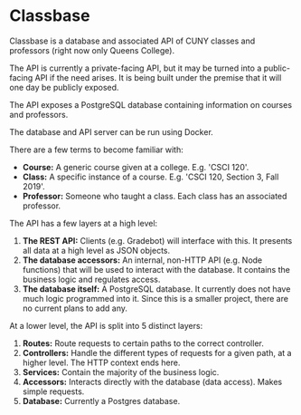 # Classbase

Classbase is a database and associated API of CUNY classes and professors (right now only 
Queens College).

The API is currently a private-facing API, but it may be turned into a public-facing API 
if the need arises. It is being built under the premise that it will one day be publicly 
exposed.

The API exposes a PostgreSQL database containing information on courses and professors.

The database and API server can be run using Docker.

There are a few terms to become familiar with:
- **Course:** A generic course given at a college. E.g. 'CSCI 120'.
- **Class:** A specific instance of a course. E.g. 'CSCI 120, Section 3, Fall 2019'.
- **Professor:** Someone who taught a class. Each class has an associated professor.

The API has a few layers at a high level:
1. **The REST API:** Clients (e.g. Gradebot) will interface with this. It presents all data 
at a high level as JSON objects.
1. **The database accessors:** An internal, non-HTTP API (e.g. Node functions) that will be 
used to interact with the database. It contains the business logic and regulates access.
1. **The database itself:** A PostgreSQL database. It currently does not have much logic 
programmed into it. Since this is a smaller project, there are no current plans to add any.

At a lower level, the API is split into 5 distinct layers:
1. **Routes:** Route requests to certain paths to the correct controller.
1. **Controllers:** Handle the different types of requests for a given path, at a higher 
level. The HTTP context ends here.
1. **Services:** Contain the majority of the business logic.
1. **Accessors:** Interacts directly with the database (data access). Makes simple requests.
1. **Database:** Currently a Postgres database.
